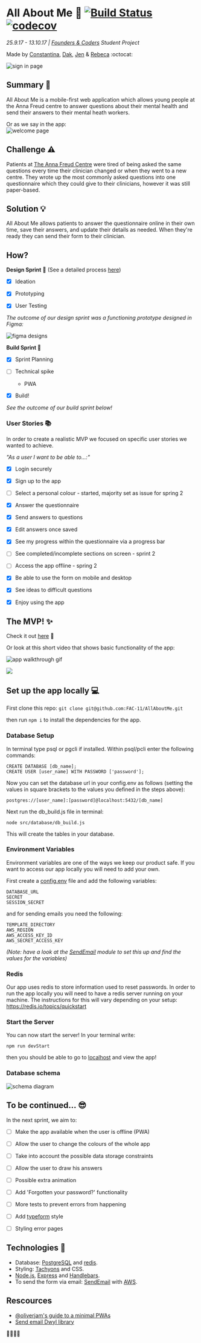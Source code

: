 # All About Me :muscle: [![Build Status](https://travis-ci.org/FAC-11/AllAboutMe.svg?branch=master)](https://travis-ci.org/FAC-11/AllAboutMe) [![codecov](https://codecov.io/gh/FAC-11/AllAboutMe/branch/master/graph/badge.svg)](https://codecov.io/gh/FAC-11/AllAboutMe)

_*25.9.17 - 13.10.17 | [Founders & Coders](https://foundersandcoders.com/) Student Project*_


Made by [Constantina](https://github.com/polyccon), [Dak](https://github.com/dangerdak), [Jen](https://github.com/Jen-Harris) & [Rebeca](https://github.com/rebecacalvoquintero) :octocat:


![sign in page](https://i.imgur.com/emJvg9x.jpg)  




## Summary :pencil: 
All About Me is a mobile-first web application which allows young people at the Anna Freud centre to answer questions about their mental health and send their answers to their mental heath workers.

Or as we say in the app:  
![welcome page](https://i.imgur.com/WLLc2sv.png)


## Challenge :warning: 
Patients at [The Anna Freud Centre](http://www.annafreud.org/) were tired of being asked the same questions every time their clinician changed or when they went to a new centre. They wrote up the most commonly asked questions into one questionnaire which they could give to their clinicians, however it was still paper-based.

## Solution :bulb: 
All About Me allows patients to answer the questionnaire online in their own time, save their answers, and update their details as needed. When they're ready they can send their form to their clinician.


## How?
__Design Sprint__ :art: (See a detailed process [here](https://github.com/FAC-11/AllAboutMe/blob/master/designsprint.md))

- [x] Ideation

- [x] Prototyping

- [x] User Testing

*_The outcome of our design sprint was a functioning prototype designed in Figma:_*

![figma designs](https://i.imgur.com/Cg6iIlb.png)



__Build Sprint :wrench:__

- [x] Sprint Planning

- [ ] Technical spike
  * PWA

- [x] Build!

*_See the outcome of our build sprint below!_*

### User Stories :books:
In order to create a realistic MVP we focused on specific user stories we wanted to achieve.

_*"As a user I want to be able to...:"*_
- [x] Login securely
- [x] Sign up to the app
- [ ] Select a personal colour - started, majority set as issue for spring 2
- [x] Answer the questionnaire
- [x] Send answers to questions
- [x] Edit answers once saved
- [x] See my progress within the questionnaire via a progress bar
- [ ] See completed/incomplete sections on screen - sprint 2 
- [ ] Access the app offline - spring 2
- [x] Be able to use the form on mobile and desktop
- [x] See ideas to difficult questions
- [x] Enjoy using the app


## The MVP! :sparkles:

Check it out [here](https://allaboutme-annafreud.herokuapp.com/) :eyes: 

Or look at this short video that shows basic functionality of the app:  

![app walkthrough gif](https://i.imgur.com/Ibg2ykx.gif)  

![](https://files.gitter.im/foundersandcoders/AllAboutMe/3bB8/image.png)
## Set up the app locally :computer: 

First clone this repo:
`git clone git@github.com:FAC-11/AllAboutMe.git`

then run `npm i` to install the dependencies for the app.

### Database Setup

In terminal type psql or pgcli if installed. Within psql/pcli enter the following commands:

```
CREATE DATABASE [db_name];  
CREATE USER [user_name] WITH PASSWORD ['password'];
```

Now you can set the database url in your config.env as follows (setting the values in square brackets to the values you defined in the steps above):

```postgres://[user_name]:[password]@localhost:5432/[db_name]```

Next run the db_build.js file in terminal: 

```node src/database/db_build.js```

This will create the tables in your database.

### Environment Variables 
Environment variables are one of the ways we keep our product safe. If you want to access our app locally you will need to add your own.

First create a [config.env](https://github.com/dwyl/env2#create-a-env-file) file and add the following variables:
```
DATABASE_URL
SECRET
SESSION_SECRET
```

and for sending emails you need the following:

```
TEMPLATE_DIRECTORY
AWS_REGION
AWS_ACCESS_KEY_ID
AWS_SECRET_ACCESS_KEY
```

*_(Note: have a look at the [SendEmail](https://www.npmjs.com/package/sendemail) module to set this up and find the values for the variables)_*


### Redis
Our app uses redis to store information used to reset passwords. In order to
run the app locally you will need to have a redis server running on your machine. The instructions for this will vary depending on your setup: https://redis.io/topics/quickstart

### Start the Server

You can now start the server! In your terminal write: 

`npm run devStart`

then you should be able to go to [localhost](http://localhost:4001/) and view the app!

### Database schema
![schema diagram](schema.png)

## To be continued... :sunglasses:

In the next sprint, we aim to:

- [ ] Make the app available when the user is offline (PWA)
- [ ] Allow the user to change the colours of the whole app
- [ ] Take into account the possible data storage constraints
- [ ] Allow the user to draw his answers
- [ ] Possible extra animation
- [ ] Add 'Forgotten your password?' functionality
- [ ] More tests to prevent errors from happening
- [ ] Add [typeform](https://www.typeform.com/#home-examples) style
- [ ] Styling error pages


## Technologies :floppy_disk: 
 * Database: [PostgreSQL](https://www.postgresql.org/) and [redis](https://redis.io/).
 * Styling: [Tachyons](http://tachyons.io/) and CSS.
 * [Node.js](https://nodejs.org/en/), [Express](https://expressjs.com/) and [Handlebars](http://handlebarsjs.com/).
 * To send the form via email: [SendEmail](https://www.npmjs.com/package/sendemail) with [AWS](https://aws.amazon.com/ses/getting-started/).

## Rescources
* [@oliverjam's guide to a minimal PWAs](https://github.com/oliverjam/minimal-pwa)
* [Send email Dwyl library](https://github.com/dwyl/sendemail)


:dancer::dancer::dancer::dancer:
